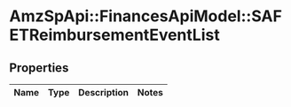 # AmzSpApi::FinancesApiModel::SAFETReimbursementEventList

## Properties
Name | Type | Description | Notes
------------ | ------------- | ------------- | -------------

